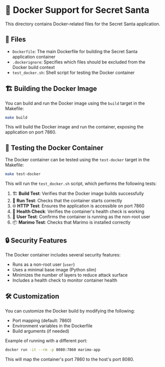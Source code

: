 # 🐳 Docker Support for Secret Santa

This directory contains Docker-related files for the Secret Santa application.

## 📄 Files

- `Dockerfile`: The main Dockerfile for building the Secret Santa application container
- `.dockerignore`: Specifies which files should be
  excluded from the Docker build context
- `test_docker.sh`: Shell script for testing the Docker container

## 🏗️ Building the Docker Image

You can build and run the Docker image using the `build` target in the Makefile:

```bash
make build
```

This will build the Docker image and run the container,
exposing the application on port 7860.

## 🧪 Testing the Docker Container

The Docker container can be tested using the `test-docker` target in the Makefile:

```bash
make test-docker
```

This will run the `test_docker.sh` script, which performs the following tests:

1. 🏗️ **Build Test**: Verifies that the Docker image builds successfully
2. 🚀 **Run Test**: Checks that the container starts correctly
3. 🌐 **HTTP Test**: Ensures the application is accessible on port 7860
4. 💓 **Health Check**: Verifies the container's health check is working
5. 👤 **User Test**: Confirms the container is running as the non-root user
6. 📦 **Marimo Test**: Checks that Marimo is installed correctly

## 🔒 Security Features

The Docker container includes several security features:

- Runs as a non-root user (`user`)
- Uses a minimal base image (Python slim)
- Minimizes the number of layers to reduce attack surface
- Includes a health check to monitor container health

## 🛠️ Customization

You can customize the Docker build by modifying the following:

- Port mapping (default: 7860)
- Environment variables in the Dockerfile
- Build arguments (if needed)

Example of running with a different port:

```bash
docker run -it --rm -p 8080:7860 marimo-app
```

This will map the container's port 7860 to the host's port 8080.

